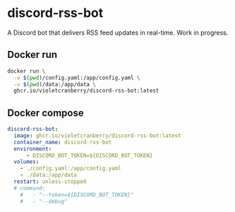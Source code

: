 # discord-rss-bot

A Discord bot that delivers RSS feed updates in real-time. Work in progress.

## Docker run

```bash
docker run \
  -v $(pwd)/config.yaml:/app/config.yaml \
  -v $(pwd)/data:/app/data \
  ghcr.io/violetcranberry/discord-rss-bot:latest
```

## Docker compose

```yaml
discord-rss-bot:
  image: ghcr.io/violetcranberry/discord-rss-bot:latest
  container_name: discord-rss-bot
  environment:
      - DISCORD_BOT_TOKEN=${DISCORD_BOT_TOKEN}
  volumes:
    - ./config.yaml:/app/config.yaml
    - ./data:/app/data
  restart: unless-stopped
  # command:
    #   - "--token=${DISCORD_BOT_TOKEN}"
    #   - "--debug"
```
